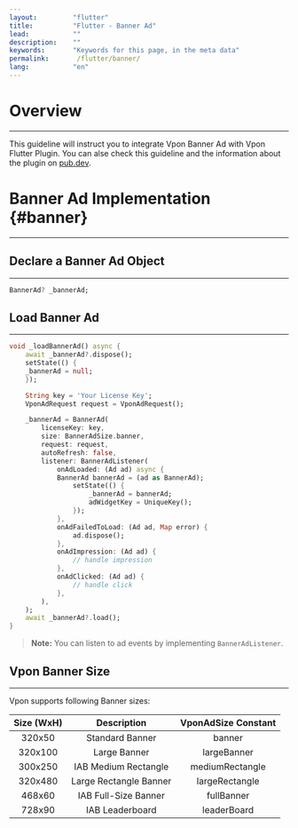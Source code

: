 ```yaml
---
layout:         "flutter"
title:          "Flutter - Banner Ad"
lead:           ""
description:    ""
keywords:       "Keywords for this page, in the meta data"
permalink:       /flutter/banner/
lang:           "en"
---
```


# Overview
---

This guideline will instruct you to integrate Vpon Banner Ad with Vpon Flutter Plugin. You can alse check this guideline and the information about the plugin on [pub.dev].

# Banner Ad Implementation {#banner}
---

## Declare a Banner Ad Object
---

```dart
BannerAd? _bannerAd;
```

## Load Banner Ad 
---

```dart
void _loadBannerAd() async {
    await _bannerAd?.dispose();
    setState(() {
    _bannerAd = null;
    });

    String key = 'Your License Key';
    VponAdRequest request = VponAdRequest();

    _bannerAd = BannerAd(
        licenseKey: key,
        size: BannerAdSize.banner,
        request: request,
        autoRefresh: false,
        listener: BannerAdListener(
            onAdLoaded: (Ad ad) async {
            BannerAd bannerAd = (ad as BannerAd);
                setState(() {
                    _bannerAd = bannerAd;
                    adWidgetKey = UniqueKey();
                });
            },
            onAdFailedToLoad: (Ad ad, Map error) {
                ad.dispose();
            },
            onAdImpression: (Ad ad) {
                // handle impression
            },
            onAdClicked: (Ad ad) {
                // handle click
            },
        ),
    );
    await _bannerAd?.load();
}
```

>**Note:** You can listen to ad events by implementing `BannerAdListener`.

## Vpon Banner Size
---
Vpon supports following Banner sizes:

|      Size (WxH)            | Description    |  VponAdSize Constant            |
  :------------------------: | :-------------:| :-----------------------------:
  320x50                     | Standard Banner| banner
  320x100                    | Large Banner   | largeBanner
  300x250                    |IAB Medium Rectangle| mediumRectangle
  320x480                    | Large Rectangle Banner| largeRectangle
  468x60                     |IAB Full-Size Banner| fullBanner
  728x90                     | IAB Leaderboard|  leaderBoard


[pub.dev]: https://pub.dev/packages/vpon_mobile_ads/install